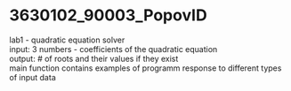 # 3630102_90003_PopovID
lab1 - quadratic equation solver  
input: 3 numbers - coefficients of the quadratic equation  
output: # of roots and their values if they exist  
main function contains examples of programm response to different types of input data  
